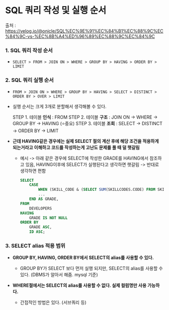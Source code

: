 # SQL 쿼리 작성 및 실행 순서

출처 : https://velog.io/@onicle/SQL%EC%9E%91%EC%84%B1%EC%88%9C%EC%84%9C-vs-%EC%8B%A4%ED%96%89%EC%88%9C%EC%84%9C

### 1. SQL 쿼리 작성 순서

- `SELECT > FROM > JOIN ON > WHERE > GROUP BY > HAVING > ORDER BY > LIMIT`

### 2. SQL 쿼리 실행 순서

- `FROM > JOIN ON > WHERE > GROUP BY > HAVING > SELECT > DISTINCT > ORDER BY > OVER > LIMIT`

- 실행 순서는 크게 3개로 분할해서 생각해볼 수 있다.

  STEP 1. 테이블 **인식** : FROM
  STEP 2. 테이블 **구조** : JOIN ON -> WHERE -> GROUP BY -> HAVING (⭐중요)
  STEP 3. 테이블 **조회** : SELECT -> DISTINCT -> ORDER BY -> LIMIT

- **근데 HAVING같은 경우에는 실제 SELECT 절의 계산 후에 해당 조건을 적용하게 되는거라고 이해하고 코드를 작성하는게 고난도 문제를 풀 때 덜 햇갈림**

  - 예시 -> 아래 같은 경우에  SELECT에 작성한 GRADE를 HAVING에서 참조하고 있음, HAVING이후에 SELECT가 실행된다고 생각하면 햇갈림 -> 반대로 생각하면 편함

    ```SQL
    SELECT
        CASE
            WHEN (SKILL_CODE & (SELECT SUM(SKILLCODES.CODE) FROM SKILLCODES WHERE 
    		...
        END AS GRADE,
    FROM
        DEVELOPERS
    HAVING
        GRADE IS NOT NULL
    ORDER BY
        GRADE ASC, 
        ID ASC;
    
    ```

### 3. SELECT alias 적용 범위

- **GROUP BY, HAVING, ORDER BY에서 SELECT의 alias를 사용할 수 있다.**
  - GROUP BY가 SELECT 보다 먼저 실행 되지만, SELECT의 alias를 사용할 수 있다.
    (DBMS가 알아서 해줌. mysql 기준)

- **WHERE절에서는 SELECT의 alias를 사용할 수 없다. 실제 컬럼명만 사용 가능하다.**
  - 간접적인 방법은 있다. (서브쿼리 등)